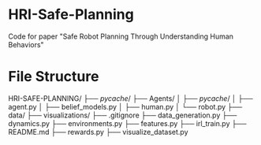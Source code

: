 # HRI-Safe-Planning
Code for paper "Safe Robot Planning Through Understanding Human Behaviors"

# File Structure
HRI-SAFE-PLANNING/
├── _pycache_/
├── Agents/
│   ├── _pycache_/
│   ├── agent.py
│   ├── belief_models.py
│   ├── human.py
│   └── robot.py
├── data/
├── visualizations/
├── .gitignore
├── data_generation.py
├── dynamics.py
├── environments.py
├── features.py
├── irl_train.py
├── README.md
├── rewards.py
├── visualize_dataset.py